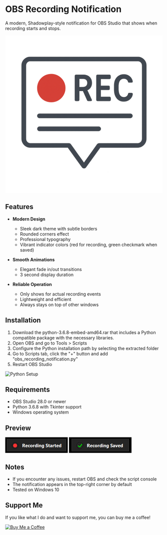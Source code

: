# OBS Recording Notification

A modern, Shadowplay-style notification for OBS Studio that shows when recording starts and stops.

![Notification Preview](Instructions/recpopup.png)

## Features

- **Modern Design**
  - Sleek dark theme with subtle borders
  - Rounded corners effect
  - Professional typography
  - Vibrant indicator colors (red for recording, green checkmark when saved)

- **Smooth Animations**
  - Elegant fade in/out transitions
  - 3 second display duration

- **Reliable Operation**
  - Only shows for actual recording events
  - Lightweight and efficient
  - Always stays on top of other windows

## Installation

1. Download the python-3.6.8-embed-amd64.rar that includes a Python compatible package with the necessary libraries.
2. Open OBS and go to Tools > Scripts
3. Configure the Python installation path by selecting the extracted folder
4. Go to Scripts tab, click the "+" button and add "obs_recording_notification.py"
5. Restart OBS Studio

![Python Setup](Instructions/python%20select.PNG)

## Requirements

- OBS Studio 28.0 or newer
- Python 3.6.8 with Tkinter support
- Windows operating system

## Preview

![Recording Started](Instructions/recording.png)
![Recording Saved](Instructions/recording_saved.png)

## Notes

- If you encounter any issues, restart OBS and check the script console
- The notification appears in the top-right corner by default
- Tested on Windows 10

## Support Me

If you like what I do and want to support me, you can buy me a coffee!

[![Buy Me a Coffee](https://img.shields.io/badge/Buy%20Me%20a%20Coffee-FFDD00?style=for-the-badge&logo=buy-me-a-coffee&logoColor=black)](https://www.buymeacoffee.com/shadowxdgamer)
